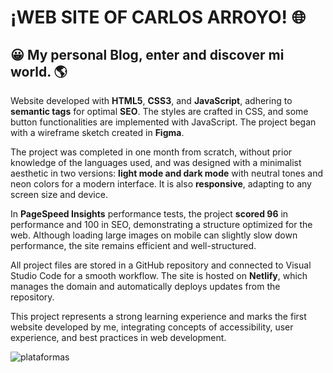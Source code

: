 # ¡WEB SITE OF CARLOS ARROYO! 🌐

##	:grinning: My personal Blog, enter and discover mi world. 🌎

Website developed with **HTML5**, **CSS3**, and **JavaScript**, adhering to **semantic tags** for optimal **SEO**. The styles are crafted in CSS, and some button functionalities are implemented with JavaScript. The project began with a wireframe sketch created in **Figma**.

The project was completed in one month from scratch, without prior knowledge of the languages used, and was designed with a minimalist aesthetic in two versions: **light mode and dark mode** with neutral tones and neon colors for a modern interface. It is also **responsive**, adapting to any screen size and device.

In **PageSpeed Insights** performance tests, the project **scored 96** in performance and 100 in SEO, demonstrating a structure optimized for the web. Although loading large images on mobile can slightly slow down performance, the site remains efficient and well-structured.

All project files are stored in a GitHub repository and connected to Visual Studio Code for a smooth workflow. The site is hosted on **Netlify**, which manages the domain and automatically deploys updates from the repository.

This project represents a strong learning experience and marks the first website developed by me, integrating concepts of accessibility, user experience, and best practices in web development.


![plataformas](https://github.com/user-attachments/assets/6ffcd386-d03b-4b86-8cd9-fa6e7bab63c2)
